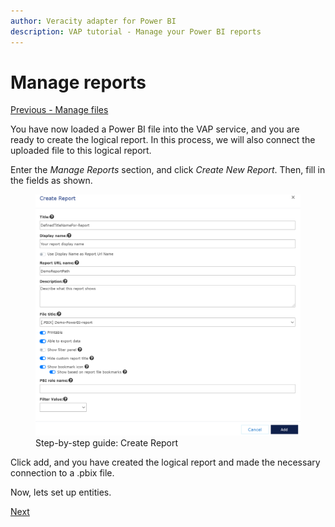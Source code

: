 ```yaml
---
author: Veracity adapter for Power BI
description: VAP tutorial - Manage your Power BI reports
---
```


# Manage reports
[Previous - Manage files](2-manage-files.md)

You have now loaded a Power BI file into the VAP service, and you are ready to create the logical report. In this process, we will also connect the uploaded file to this logical report. 

Enter the <i>Manage Reports</i> section, and click <i>Create New Report</i>. Then, fill in the fields as shown.

<figure>
	<img src="assets/step-by-step-manage-reports.png"/>
	<figcaption>Step-by-step guide: Create Report</figcaption>
</figure>

Click add, and you have created the logical report and made the necessary connection to a .pbix file.

Now, lets set up entities.

[Next](4-manage-entities.md)


